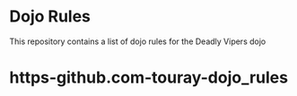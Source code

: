 Dojo Rules
==========

This repository contains a list of dojo rules for the Deadly Vipers dojo

# https-github.com-touray-dojo_rules
